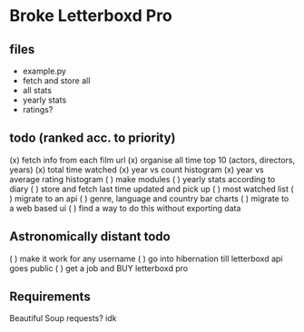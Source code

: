 # Broke Letterboxd Pro

## files
- example.py
- fetch and store all
- all stats
- yearly stats
- ratings?

## todo (ranked acc. to priority)
(x) fetch info from each film url
(x) organise all time top 10 (actors, directors, years)
(x) total time watched
(x) year vs count histogram
(x) year vs average rating histogram
( ) make modules
( ) yearly stats according to diary
( ) store and fetch last time updated and pick up
( ) most watched list
( ) migrate to an api
( ) genre, language and country bar charts
( ) migrate to a web based ui
( ) find a way to do this without exporting data

## Astronomically distant todo
( ) make it work for any username
( ) go into hibernation till letterboxd api goes public
( ) get a job and BUY letterboxd pro

## Requirements
Beautiful Soup
requests? idk



